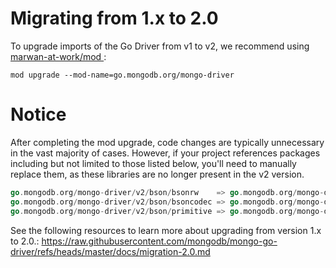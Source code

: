 # Migrating from 1.x to 2.0

To upgrade imports of the Go Driver from v1 to v2, we recommend using [marwan-at-work/mod
](https://github.com/marwan-at-work/mod):

```
mod upgrade --mod-name=go.mongodb.org/mongo-driver
```

# Notice
After completing the mod upgrade, code changes are typically unnecessary in the vast majority of cases. However, if your project references packages including but not limited to those listed below, you'll need to manually replace them, as these libraries are no longer present in the v2 version.
```go
go.mongodb.org/mongo-driver/v2/bson/bsonrw    => go.mongodb.org/mongo-driver/v2/bson
go.mongodb.org/mongo-driver/v2/bson/bsoncodec => go.mongodb.org/mongo-driver/v2/bson
go.mongodb.org/mongo-driver/v2/bson/primitive => go.mongodb.org/mongo-driver/v2/bson
```

See the following resources to learn more about upgrading from version 1.x to 2.0.:
https://raw.githubusercontent.com/mongodb/mongo-go-driver/refs/heads/master/docs/migration-2.0.md